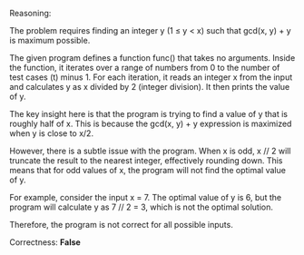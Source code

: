 Reasoning:

The problem requires finding an integer y (1 ≤ y < x) such that gcd(x, y) + y is maximum possible.

The given program defines a function func() that takes no arguments. Inside the function, it iterates over a range of numbers from 0 to the number of test cases (t) minus 1. For each iteration, it reads an integer x from the input and calculates y as x divided by 2 (integer division). It then prints the value of y.

The key insight here is that the program is trying to find a value of y that is roughly half of x. This is because the gcd(x, y) + y expression is maximized when y is close to x/2.

However, there is a subtle issue with the program. When x is odd, x // 2 will truncate the result to the nearest integer, effectively rounding down. This means that for odd values of x, the program will not find the optimal value of y.

For example, consider the input x = 7. The optimal value of y is 6, but the program will calculate y as 7 // 2 = 3, which is not the optimal solution.

Therefore, the program is not correct for all possible inputs.

Correctness: **False**